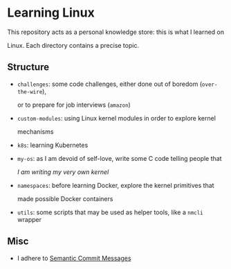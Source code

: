 # Learning Linux

This repository acts as a personal knowledge store: this is what I learned on

Linux. Each directory contains a precise topic.

## Structure

* `challenges`: some code challenges, either done out of boredom (`over-the-wire`),  

  or to prepare for job interviews (`amazon`)

* `custom-modules`: using Linux kernel modules in order to explore kernel

  mechanisms

* `k8s`: learning Kubernetes

* `my-os`: as I am devoid of self-love, write some C code telling people that  

  *I am writing my very own kernel*

* `namespaces`: before learning Docker, explore the kernel primitives that

  made possible Docker containers

* `utils`: some scripts that may be used as helper tools, like a `nmcli` wrapper

## Misc

* I adhere to [Semantic Commit Messages](https://gist.github.com/joshbuchea/6f47e86d2510bce28f8e7f42ae84c716)
